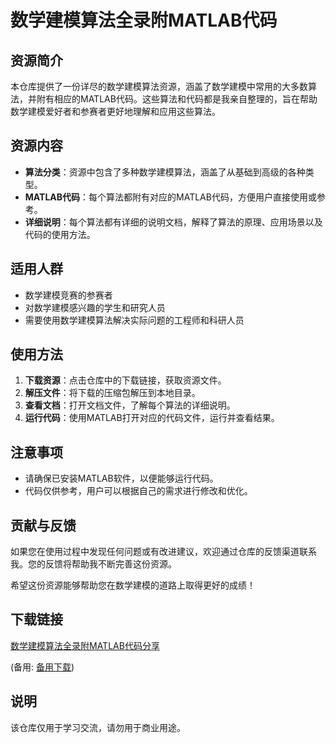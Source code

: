 # 数学建模算法全录附MATLAB代码

## 资源简介

本仓库提供了一份详尽的数学建模算法资源，涵盖了数学建模中常用的大多数算法，并附有相应的MATLAB代码。这些算法和代码都是我亲自整理的，旨在帮助数学建模爱好者和参赛者更好地理解和应用这些算法。

## 资源内容

- **算法分类**：资源中包含了多种数学建模算法，涵盖了从基础到高级的各种类型。
- **MATLAB代码**：每个算法都附有对应的MATLAB代码，方便用户直接使用或参考。
- **详细说明**：每个算法都有详细的说明文档，解释了算法的原理、应用场景以及代码的使用方法。

## 适用人群

- 数学建模竞赛的参赛者
- 对数学建模感兴趣的学生和研究人员
- 需要使用数学建模算法解决实际问题的工程师和科研人员

## 使用方法

1. **下载资源**：点击仓库中的下载链接，获取资源文件。
2. **解压文件**：将下载的压缩包解压到本地目录。
3. **查看文档**：打开文档文件，了解每个算法的详细说明。
4. **运行代码**：使用MATLAB打开对应的代码文件，运行并查看结果。

## 注意事项

- 请确保已安装MATLAB软件，以便能够运行代码。
- 代码仅供参考，用户可以根据自己的需求进行修改和优化。

## 贡献与反馈

如果您在使用过程中发现任何问题或有改进建议，欢迎通过仓库的反馈渠道联系我。您的反馈将帮助我不断完善这份资源。

希望这份资源能够帮助您在数学建模的道路上取得更好的成绩！

## 下载链接
[数学建模算法全录附MATLAB代码分享](https://pan.quark.cn/s/1496f35e6c1d) 

(备用: [备用下载](https://pan.baidu.com/s/1L_H_Aq8JcMmfPGNMXMJW_Q?pwd=1234))

## 说明

该仓库仅用于学习交流，请勿用于商业用途。
